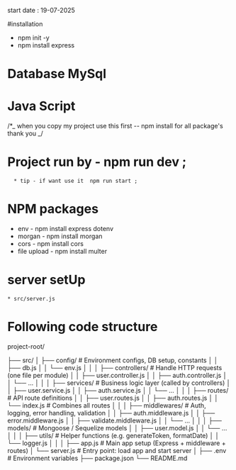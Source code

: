 start date : 19-07-2025

#installation

- npm init -y
- npm install express

# Database MySql

# Java Script

/\*_
when you copy my project use this first -- npm install for all package's thank you
_/

# Project run by - npm run dev ;

      * tip - if want use it  npm run start ;

# NPM packages
- env - npm install express dotenv
- morgan - npm install morgan
- cors - npm install cors
- file upload - npm install multer

# server setUp

    * src/server.js

# Following code structure

project-root/

├── src/
│ ├── config/ # Environment configs, DB setup, constants
│ │ ├── db.js
│ │ └── env.js
│ │
│ ├── controllers/ # Handle HTTP requests (one file per module)
│ │ ├── user.controller.js
│ │ ├── auth.controller.js
│ │ └── ...
│ │
│ ├── services/ # Business logic layer (called by controllers)
│ │ ├── user.service.js
│ │ ├── auth.service.js
│ │ └── ...
│ │
│ ├── routes/ # API route definitions
│ │ ├── user.routes.js
│ │ ├── auth.routes.js
│ │ └── index.js # Combines all routes
│ │
│ ├── middlewares/ # Auth, logging, error handling, validation
│ │ ├── auth.middleware.js
│ │ ├── error.middleware.js
│ │ ├── validate.middleware.js
│ │ └── ...
│ │
│ ├── models/ # Mongoose / Sequelize models
│ │ ├── user.model.js
│ │ └── ...
│ │
│ ├── utils/ # Helper functions (e.g. generateToken, formatDate)
│ │ └── logger.js
│ │
│ ├── app.js # Main app setup (Express + middleware + routes)
│ └── server.js # Entry point: load app and start server
│
├── .env # Environment variables
├── package.json
└── README.md

